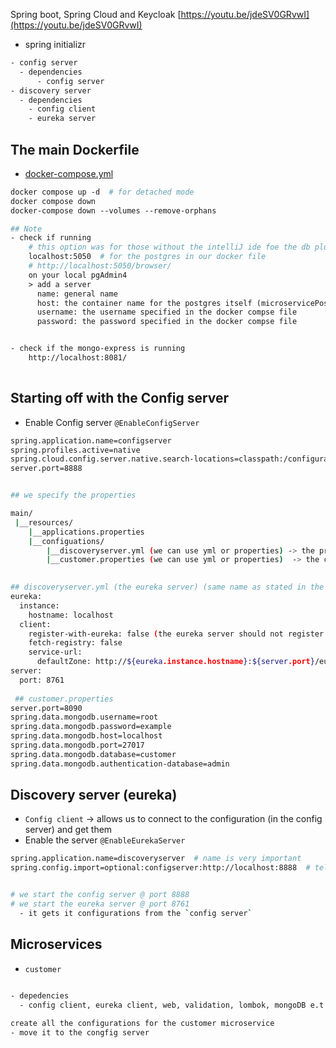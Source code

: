 Spring boot, Spring Cloud and Keycloak
[https://youtu.be/jdeSV0GRvwI](https://youtu.be/jdeSV0GRvwI)



- spring initializr
```bash
- config server
  - dependencies
      - config server
- discovery server
  - dependencies
    - config client
    - eureka server
```

## The main Dockerfile
- [docker-compose.yml](/docker-compose.yml)
```dockerfile
docker compose up -d  # for detached mode
docker compose down
docker-compose down --volumes --remove-orphans

## Note
- check if running
    # this option was for those without the intelliJ ide foe the db plugin
    localhost:5050  # for the postgres in our docker file
    # http://localhost:5050/browser/
    on your local pgAdmin4
    > add a server
      name: general name
      host: the container name for the postgres itself (microservicePostgres)
      username: the username specified in the docker compse file
      password: the password specified in the docker compse file


- check if the mongo-express is running
    http://localhost:8081/
   
```


## Starting off with the Config server
- Enable Config server `@EnableConfigServer`
```bash
spring.application.name=configserver
spring.profiles.active=native
spring.cloud.config.server.native.search-locations=classpath:/configurations
server.port=8888


## we specify the properties 

main/
 |__resources/
    |__applications.properties
    |__configuations/
        |__discoveryserver.yml (we can use yml or properties) -> the properties for the discovery server (eureka server)
        |__customer.properties (we can use yml or properties)  -> the customer mcs configuration
  

## discoveryserver.yml (the eureka server) (same name as stated in the discoveryserver msc app name)
eureka:
  instance:
    hostname: localhost
  client:
    register-with-eureka: false (the eureka server should not register itself with itself)
    fetch-registry: false
    service-url:
      defaultZone: http://${eureka.instance.hostname}:${server.port}/eureka/
server:
  port: 8761
  
 ## customer.properties
server.port=8090
spring.data.mongodb.username=root
spring.data.mongodb.password=example
spring.data.mongodb.host=localhost
spring.data.mongodb.port=27017
spring.data.mongodb.database=customer
spring.data.mongodb.authentication-database=admin
```

## Discovery server (eureka)
- `Config client` -> allows us to connect to the configuration (in the config server) and get them
- Enable the server `@EnableEurekaServer`
```bash
spring.application.name=discoveryserver  # name is very important
spring.config.import=optional:configserver:http://localhost:8888  # telling it where it should pick the configurations from


# we start the config server @ port 8888
# we start the eureka server @ port 8761
  - it gets it configurations from the `config server`

```

## Microservices 

-  `customer`
```bash

- depedencies
  - config client, eureka client, web, validation, lombok, mongoDB e.t.c
  
create all the configurations for the customer microservice
- move it to the congfig server

```









